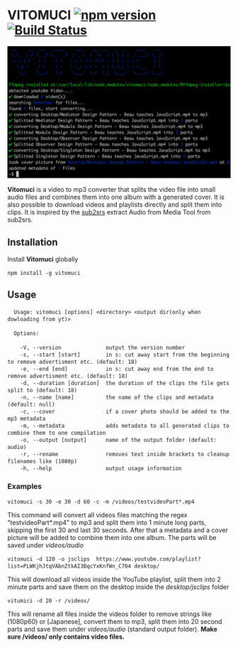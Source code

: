 
# VITOMUCI [![npm version](https://badge.fury.io/js/vitomuci.svg)](https://badge.fury.io/js/vitomuci)[![Build Status](https://travis-ci.org/jufabeck2202/vitomuci.svg?branch=master)](https://travis-ci.org/jufabeck2202/vitomuci)
![](https://raw.githubusercontent.com/jufabeck2202/vitomuci/master/picture.png)

**Vitomuci** is a video to mp3 converter that splits the video file into small audio files and combines them into one album with a generated cover. It is also possible to download videos and playlists directly and split them into clips.
It is inspired by the [sub2srs](http://subs2srs.sourceforge.net/#extract_audio) extract Audio from Media Tool from sub2srs.
## Installation
Install **Vitomuci** globally

```shell
npm install -g vitomuci
```
## Usage
```shell
  Usage: vitomuci [options] <directory> <output dir(only when dowloading from yt)>

  Options:

    -V, --version              output the version number
    -s, --start [start]        in s: cut away start from the beginning to remove advertisment etc. (default: 18)
    -e, --end [end]            in s: cut away end from the end to remove advertisment etc. (default: 18)
    -d, --duration [duration]  the duration of the clips the file gets split to (default: 18)
    -n, --name [name]          the name of the clips and metadata (default: null)
    -c, --cover                if a cover photo should be added to the mp3 metadata
    -m, --metadata             adds metadata to all generated clips to combine them to one compilation
    -o, --output [output]      name of the output folder (default: audio)
    -r, --rename               removes text inside brackets to cleanup filenames like (1080p)
    -h, --help                 output usage information
```
### Examples
```shell
vitomuci -s 30 -e 30 -d 60 -c -m /videos/testvideoPart*.mp4
```
This command will convert all videos files matching the regex "testvideoPart*.mp4" to mp3 and split them into 1 minute long parts, skipping the first 30 and last 30 seconds. After that a metadata and a cover picture will be added to combine them into one album. The parts will be saved under *videos/audio*

```shell
vitomuci -d 120 -o jsclips  https://www.youtube.com/playlist?list=PLWKjhJtqVAbnZtkAI3BqcYxKnfWn_C704 desktop/
```
This will download all videos inside the YouTube playlist, split them into 2 minute parts and save them on the desktop inside the *desktop/jsclips* folder

```shell
vitumici -d 20 -r /videos/
```
This will rename all files inside the videos folder to remove strings like (1080p60) or [Japanese], convert them to mp3, split them into 20 second parts and save them under *videos/audio*  (standard output folder).
**Make sure /videos/ only contains video files.**

